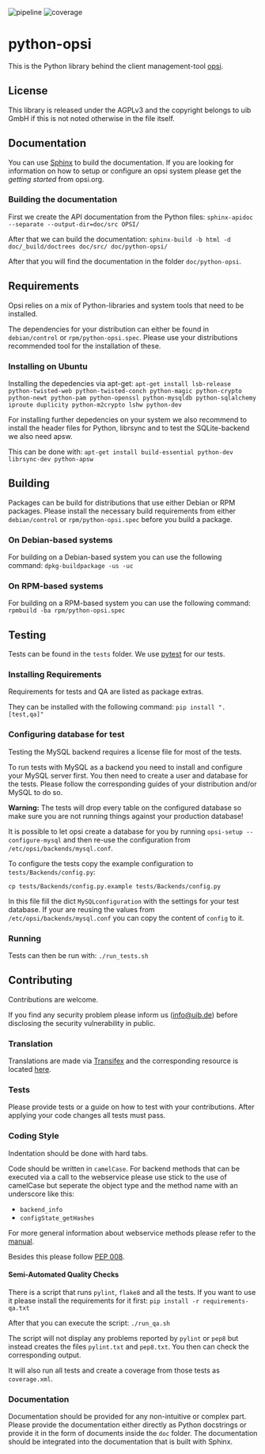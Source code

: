 ![pipeline](https://gitlab.uib.gmbh/uib/python-opsi/badges/devel/pipeline.svg)
![coverage](https://gitlab.uib.gmbh/uib/python-opsi/badges/devel/coverage.svg)

# python-opsi

This is the Python library behind the client management-tool [opsi](http://www.opsi.org/).


## License

This library is released under the AGPLv3 and the copyright belongs to
uib GmbH if this is not noted otherwise in the file itself.


## Documentation

You can use [Sphinx](http://sphinx-doc.org/) to build the documentation.
If you are looking for information on how to setup or configure an opsi
system please get the _getting started_ from opsi.org.

### Building the documentation

First we create the API documentation from the Python files:
``sphinx-apidoc --separate --output-dir=doc/src OPSI/``

After that we can build the documentation:
``sphinx-build -b html -d doc/_build/doctrees doc/src/ doc/python-opsi/``


After that you will find the documentation in the folder ``doc/python-opsi``.

## Requirements

Opsi relies on a mix of Python-libraries and system tools that need to
be installed.

The dependencies for your distribution can either be found in
`debian/control` or `rpm/python-opsi.spec`.
Please use your distributions recommended tool for the installation of
these.

### Installing on Ubuntu

Installing the depedencies via apt-get:
``apt-get install lsb-release python-twisted-web python-twisted-conch python-magic python-crypto  python-newt python-pam python-openssl python-mysqldb python-sqlalchemy iproute duplicity python-m2crypto lshw python-dev``


For installing further depedencies on your system we also recommend to
install the header files for Python, librsync and to test the
SQLite-backend we also need apsw.

This can be done with:
``apt-get install build-essential python-dev librsync-dev python-apsw``


## Building

Packages can be build for distributions that use either Debian or RPM
packages.
Please install the necessary build requirements from either `debian/control` or
`rpm/python-opsi.spec` before you build a package.

### On Debian-based systems

For building on a Debian-based system you can use the following command:
``dpkg-buildpackage -us -uc``

### On RPM-based systems

For building on a RPM-based system you can use the following command:
``rpmbuild -ba rpm/python-opsi.spec``


## Testing

Tests can be found in the `tests` folder. We use [pytest](http://pytest.org/) for our tests.

### Installing Requirements

Requirements for tests and QA are listed as package extras.

They can be installed with the following command:
``pip install ".[test,qa]"``

### Configuring database for test

Testing the MySQL backend requires a license file for most of the tests.

To run tests with MySQL as a backend you need to install and configure
your MySQL server first.
You then need to create a user and database for the tests.
Please follow the corresponding guides of your distribution and/or MySQL
to do so.

**Warning:** The tests will drop every table on the configured database
so make sure you are not running things against your production database!

It is possible to let opsi create a database for you by running `opsi-setup --configure-mysql` and then re-use the configuration from `/etc/opsi/backends/mysql.conf`.

To configure the tests copy the example configuration to `tests/Backends/config.py`:

``cp tests/Backends/config.py.example tests/Backends/config.py``

In this file fill the dict `MySQLconfiguration` with the settings for your test database.
If your are reusing the values from `/etc/opsi/backends/mysql.conf` you can copy the content of `config` to it.

### Running

Tests can then be run with:
``./run_tests.sh``

## Contributing

Contributions are welcome.

If you find any security problem please inform us (info@uib.de) before disclosing the security vulnerability in public.

### Translation

Translations are made via [Transifex](https://www.transifex.com/opsi-org/opsiorg/) and the corresponding resource is located [here](https://www.transifex.com/opsi-org/opsiorg/python-opsi/).

### Tests

Please provide tests or a guide on how to test with your contributions.
After applying your code changes all tests must pass.

### Coding Style

Indentation should be done with hard tabs.

Code should be written in `camelCase`.
For backend methods that can be executed via a call to the webservice
please use stick to the use of camelCase but seperate the object type
and the method name with an underscore like this:

* `backend_info`
* `configState_getHashes`

For more general information about webservice methods please refer to the [manual](http://download.uib.de/opsi4.0/doc/html/en/opsi-manual/opsi-manual.html#opsi-manual-api-datastructure-opsi).


Besides this please follow
[PEP 008](http://legacy.python.org/dev/peps/pep-0008/).


#### Semi-Automated Quality Checks

There is a script that runs ``pylint``, ``flake8`` and all the tests.
If you want to use it please install the requirements for it first:
``pip install -r requirements-qa.txt``


After that you can execute the script:
``./run_qa.sh``

The script will not display any problems reported by `pylint` or
`pep8` but instead creates the files `pylint.txt` and `pep8.txt`.
You then can check the corresponding output.

It will also run all tests and create a coverage from those tests as
`coverage.xml`.

### Documentation

Documentation should be provided for any non-intuitive or complex part.
Please provide the documentation either directly as Python docstrings or
provide it in the form of documents inside the ``doc`` folder.
The documentation should be integrated into the documentation that is
built with Sphinx.
